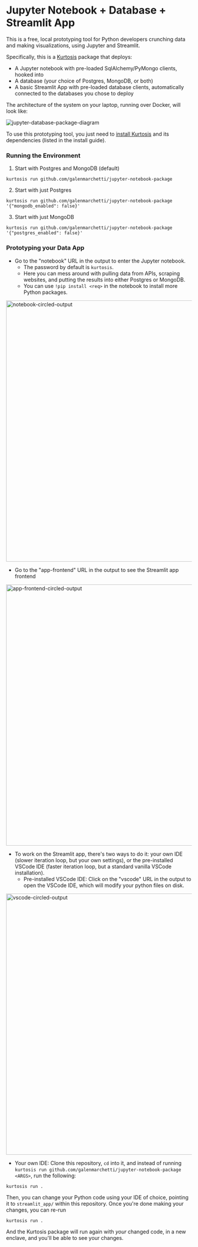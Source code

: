 # Jupyter Notebook + Database + Streamlit App

This is a free, local prototyping tool for Python developers crunching data and making visualizations, using Jupyter and Streamlit.

Specifically, this is a [Kurtosis](https://github.com/kurtosis-tech/kurtosis) package that deploys:

- A Jupyter notebook with pre-loaded SqlAlchemy/PyMongo clients, hooked into
- A database (your choice of Postgres, MongoDB, or both)
- A basic Streamlit App with pre-loaded database clients, automatically connected to the databases you chose to deploy

The architecture of the system on your laptop, running over Docker, will look like:

![jupyter-database-package-diagram](https://github.com/galenmarchetti/jupyter-notebook-package/assets/11703004/5b48fe5e-e97f-431b-b31c-cd75d4d6426b)


To use this prototyping tool, you just need to [install Kurtosis](https://docs.kurtosis.com/install/) and its dependencies (listed in the install guide).

### Running the Environment

1. Start with Postgres and MongoDB (default)
```
kurtosis run github.com/galenmarchetti/jupyter-notebook-package
```
2. Start with just Postgres
```
kurtosis run github.com/galenmarchetti/jupyter-notebook-package '{"mongodb_enabled": false}'
```
3. Start with just MongoDB
```
kurtosis run github.com/galenmarchetti/jupyter-notebook-package '{"postgres_enabled": false}'
```

### Prototyping your Data App

- Go to the "notebook" URL in the output to enter the Jupyter notebook.
  - The password by default is `kurtosis`.
  - Here you can mess around with pulling data from APIs, scraping websites, and putting the results into either Postgres or MongoDB.
  - You can use `!pip install <req>` in the notebook to install more Python packages.
<img width="708" alt="notebook-circled-output" src="https://github.com/galenmarchetti/jupyter-notebook-package/assets/11703004/437b0262-ac4e-41d0-87da-e06ba6d1a0f7">

- Go to the "app-frontend" URL in the output to see the Streamlit app frontend
<img width="708" alt="app-frontend-circled-output" src="https://github.com/galenmarchetti/jupyter-notebook-package/assets/11703004/4639abd8-b720-4ca6-9944-00de74b618f9">

- To work on the Streamlit app, there's two ways to do it: your own IDE (slower iteration loop, but your own settings), or the pre-installed VSCode IDE (faster iteration loop, but a standard vanilla VSCode installation).
  - Pre-installed VSCode IDE: Click on the "vscode" URL in the output to open the VSCode IDE, which will modify your python files on disk.
<img width="708" alt="vscode-circled-output" src="https://github.com/galenmarchetti/jupyter-notebook-package/assets/11703004/16b14830-3361-43d9-a5ca-72105e2aed75">

  - Your own IDE: Clone this repository, `cd` into it, and instead of running `kurtosis run github.com/galenmarchetti/jupyter-notebook-package <ARGS>`, run the following:
    
```
kurtosis run .
```

Then, you can change your Python code using your IDE of choice, pointing it to `streamlit_app/` within this repository. Once you're done making your changes, you can re-run 

```
kurtosis run .
```

And the Kurtosis package will run again with _your_ changed code, in a new enclave, and you'll be able to see your changes.



